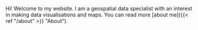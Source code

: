 <!---## Front Page Content
`beautifulhugo` supports content on your front page. Edit `/content/_index.md` to change what appears here. Delete `/content/_index.md` if you don't want any content here. --->

Hi! Welcome to my website. I am a geospatial data specialist with an interest in making data visualisations and maps. You can read more [about me]({{< ref "/about" >}} "About").